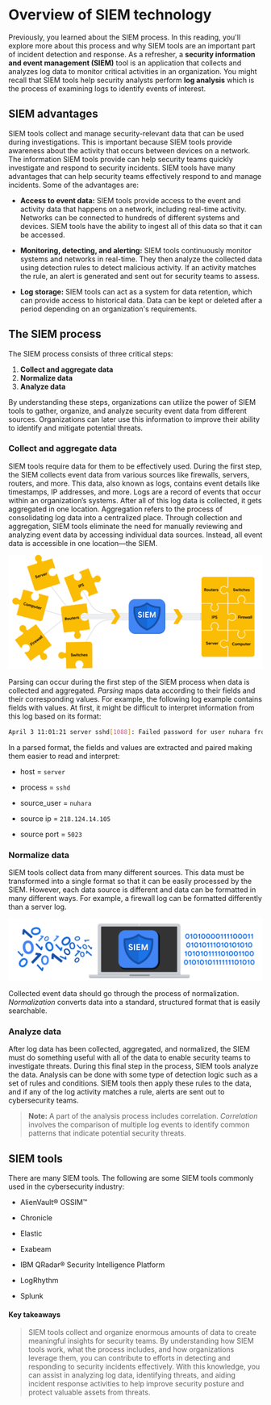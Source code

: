 # Overview of SIEM technology
Previously, you learned about the SIEM process. In this reading, you'll explore more about this process and why SIEM tools are an important part of incident detection and response. As a refresher, a **security information and event management (SIEM)** tool is an application that collects and analyzes log data to monitor critical activities in an organization. You might recall that SIEM tools help security analysts perform **log analysis** which is the process of examining logs to identify events of interest. 

## SIEM advantages
SIEM tools collect and manage security-relevant data that can be used during investigations. This is important because SIEM tools provide awareness about the activity that occurs between devices on a network. The information SIEM tools provide can help security teams quickly investigate and respond to security incidents. SIEM tools have many advantages that can help security teams effectively respond to and manage incidents. Some of the advantages are:

- **Access to event data:** SIEM tools provide access to the event and activity data that happens on a network, including real-time activity. Networks can be connected to hundreds of different systems and devices. SIEM tools have the ability to ingest all of this data so that it can be accessed.

- **Monitoring, detecting, and alerting:** SIEM tools continuously monitor systems and networks in real-time. They then analyze the collected data using detection rules to detect malicious activity. If an activity matches the rule, an alert is generated and sent out for security teams to assess.

- **Log storage:** SIEM tools can act as a system for data retention, which can provide access to historical data. Data can be kept or deleted after a period depending on an organization's requirements. 

## The SIEM process
The SIEM process consists of three critical steps:

1. **Collect and aggregate data**
2. **Normalize data** 
3. **Analyze data**

By understanding these steps, organizations can utilize the power of SIEM tools to gather, organize, and analyze security event data from different sources. Organizations can later use this information to improve their ability to identify and mitigate potential threats.

### Collect and aggregate data
SIEM tools require data for them to be effectively used. During the first step, the SIEM collects event data from various sources like firewalls, servers, routers, and more. This data, also known as logs, contains event details like timestamps, IP addresses, and more. Logs are a record of events that occur within an organization’s systems. After all of this log data is collected, it gets aggregated in one location. Aggregation refers to the process of consolidating log data into a centralized place. Through collection and aggregation, SIEM tools eliminate the need for manually reviewing and analyzing event data by accessing individual data sources. Instead, all event data is accessible in one location—the SIEM. 

![Puzzle pieces representing data sources are ingested into a SIEM and processed as a completed puzzle.](/Detection%20and%20Response/img/puzzle-pieces-representing-data-sources-are-ingested-into-a-siem-and-processed-as-a-completed-puzzle.png)

Parsing can occur during the first step of the SIEM process when data is collected and aggregated. *Parsing* maps data according to their fields and their corresponding values. For example, the following log example contains fields with values. At first, it might be difficult to interpret information from this log based on its format:

```bash
April 3 11:01:21 server sshd[1088]: Failed password for user nuhara from 218.124.14.105 port 5023
```

In a parsed format, the fields and values are extracted and paired making them easier to read and interpret:

- host = `server`

- process = `sshd`

- source_user = `nuhara`

- source ip = `218.124.14.105`

- source port = `5023`

### Normalize data
SIEM tools collect data from many different sources. This data must be transformed into a single format so that it can be easily processed by the SIEM. However, each data source is different and data can be formatted in many different ways. For example, a firewall log can be formatted differently than a server log.

![A SIEM solution ingests raw data and normalizes it into structured data.](/Detection%20and%20Response/img/a-siem-solution-ingests-raw-data-and-normalizes-it-into-structured-data.png)

Collected event data should go through the process of normalization. *Normalization* converts data into a standard, structured format that is easily searchable. 

### Analyze data
After log data has been collected, aggregated, and normalized, the SIEM must do something useful with all of the data to enable security teams to investigate threats. During this final step in the process, SIEM tools analyze the data. Analysis can be done with some type of detection logic such as a set of rules and conditions. SIEM tools then apply these rules to the data, and if any of the log activity matches a rule, alerts are sent out to cybersecurity teams.

> **Note:** A part of the analysis process includes correlation. *Correlation* involves the comparison of multiple log events to identify common patterns that indicate potential security threats.

## SIEM tools
There are many SIEM tools. The following are some SIEM tools commonly used in the cybersecurity industry:

- AlienVault® OSSIM™

- Chronicle

- Elastic

- Exabeam

- IBM QRadar® Security Intelligence Platform

- LogRhythm

- Splunk

#### Key takeaways
> SIEM tools collect and organize enormous amounts of data to create meaningful insights for security teams. By understanding how SIEM tools work, what the process includes, and how organizations leverage them, you can contribute to efforts in detecting and responding to security incidents effectively. With this knowledge, you can assist in analyzing log data, identifying threats, and aiding incident response activities to help improve security posture and protect valuable assets from threats.